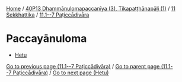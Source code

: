 
[Home](/) / [40P13 Dhammānulomapaccanīya (3), Tikapaṭṭhānapāḷi (1)](../...md) / [11 Sekkhattika](...md) / [11.1--7 Paṭiccādivāra](../40P13/11/11.1--7.md)

# Paccayānuloma

* [Hetu](Paccayanuloma/Hetu.md)

[Go to previous page (11.1--7 Paṭiccādivāra)](../40P13/11/11.1--7.md) / [Go to parent page (11.1--7 Paṭiccādivāra)](../40P13/11/11.1--7.md) / [Go to next page (Hetu)](Paccayanuloma/Hetu.md)



